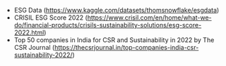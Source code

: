 - ESG Data (https://www.kaggle.com/datasets/thomsnowflake/esgdata)
- CRISIL ESG Score 2022 (https://www.crisil.com/en/home/what-we-do/financial-products/crisils-sustainability-solutions/esg-score-2022.html)
- Top 50 companies in India for CSR and Sustainability in 2022 by The CSR Journal (https://thecsrjournal.in/top-companies-india-csr-sustainability-2022/)